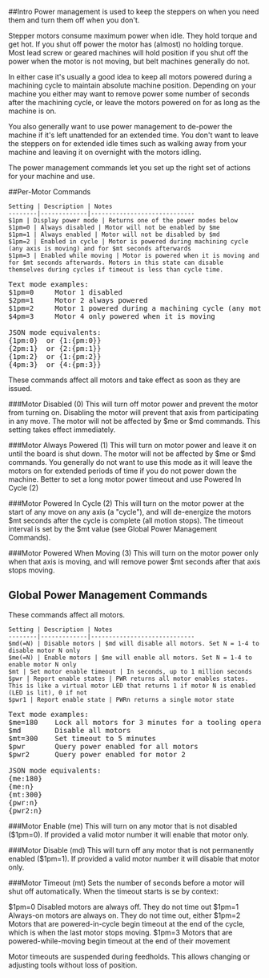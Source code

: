 ##Intro
Power management is used to keep the steppers on when you need them and turn them off when you don't. 

Stepper motors consume maximum power when idle. They hold torque and get hot. If you shut off power the motor has (almost) no holding torque. Most lead screw or geared machines will hold position if you shut off the power when the motor is not moving, but belt machines generally do not. 

In either case it's usually a good idea to keep all motors powered during a machining cycle to maintain absolute machine position. Depending on your machine you either may want to remove power some number of seconds after the machining cycle, or leave the motors powered on for as long as the machine is on.

You also generally want to use power management to de-power the machine if it's left unattended for an extended time. You don't want to leave the steppers on for extended idle times such as walking away from your machine and leaving it on overnight with the motors idling. 

The power management commands let you set up the right set of actions for your machine and use.

##Per-Motor Commands

	Setting | Description | Notes
	--------|-------------|-----------------------------
	$1pm | Display power mode | Returns one of the power modes below
	$1pm=0 | Always disabled | Motor will not be enabled by $me 
	$1pm=1 | Always enabled | Motor will not be disabled by $md 
	$1pm=2 | Enabled in cycle | Motor is powered during machining cycle (any axis is moving) and for $mt seconds afterwards
	$1pm=3 | Enabled while moving | Motor is powered when it is moving and for $mt seconds afterwards. Motors in this state can disable themselves during cycles if timeout is less than cycle time.

<pre>
Text mode examples:
$1pm=0     Motor 1 disabled
$2pm=1     Motor 2 always powered
$1pm=2     Motor 1 powered during a machining cycle (any motor moving)
$4pm=3     Motor 4 only powered when it is moving

JSON mode equivalents:
{1pm:0}  or {1:{pm:0}}
{2pm:1}  or {2:{pm:1}}
{1pm:2}  or {1:{pm:2}}
{4pm:3}  or {4:{pm:3}}
</pre>

These commands affect all motors and take effect as soon as they are issued.

###Motor Disabled (0)
This will turn off motor power and prevent the motor from turning on. Disabling the motor will prevent that axis from participating in any move. The motor will not be affected by $me or $md commands. This setting takes effect immediately.

###Motor Always Powered (1)
This will turn on motor power and leave it on until the board is shut down. The motor will not be affected by $me or $md commands. You generally do not want to use this mode as it will leave the motors on for extended periods of time if you do not power down the machine. Better to set a long motor power timeout and use Powered In Cycle (2)

###Motor Powered In Cycle (2)
This will turn on the motor power at the start of any move on any axis (a "cycle"), and will de-energize the motors $mt seconds after the cycle is complete (all motion stops). The timeout interval is set by the $mt value (see Global Power Management Commands).

###Motor Powered When Moving (3)
This will turn on the motor power only when that axis is moving, and will remove power $mt seconds after that axis stops moving.

## Global Power Management Commands
These commands affect all motors.
 
	Setting | Description | Notes
	--------|-------------|-----------------------------
	$md(=N) | Disable motors | $md will disable all motors. Set N = 1-4 to disable motor N only
	$me(=N) | Enable motors | $me will enable all motors. Set N = 1-4 to enable motor N only
	$mt | Set motor enable timeout | In seconds, up to 1 million seconds
	$pwr | Report enable states | PWR returns all motor enables states. This is like a virtual motor LED that returns 1 if motor N is enabled (LED is lit), 0 if not
	$pwr1 | Report enable state | PWRn returns a single motor state

<pre>
Text mode examples:
$me=180    Lock all motors for 3 minutes for a tooling operation 
$md        Disable all motors
$mt=300    Set timeout to 5 minutes
$pwr       Query power enabled for all motors
$pwr2      Query power enabled for motor 2

JSON mode equivalents:
{me:180}
{me:n}
{mt:300}
{pwr:n}
{pwr2:n}
</pre>

###Motor Enable (me)
This will turn on any motor that is not disabled ($1pm=0). If provided a valid motor number it will enable that motor only. 

###Motor Disable (md)
This will turn off any motor that is not permanently enabled ($1pm=1). If provided a valid motor number it will disable that motor only.

###Motor Timeout (mt)
Sets the number of seconds before a motor will shut off automatically. When the timeout starts is se by context:

$1pm=0 Disabled motors are always off. They do not time out
$1pm=1 Always-on motors are always on. They do not time out, either
$1pm=2 Motors that are powered-in-cycle begin timeout at the end of the cycle, which is when the last motor stops moving.
$1pm=3 Motors that are powered-while-moving begin timeout at the end of their movement

Motor timeouts are suspended during feedholds. This allows changing or adjusting tools without loss of position.
